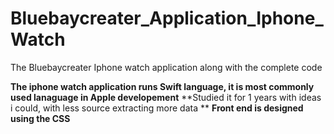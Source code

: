 # Bluebaycreater_Application_Iphone_Watch

The Bluebaycreater Iphone watch application along with the complete code

**The iphone watch application runs Swift language, it is most commonly used lanaguage in Apple developement**
**Studied it for 1 years with ideas i could, with less source extracting more data **
**Front end is designed using the CSS**
